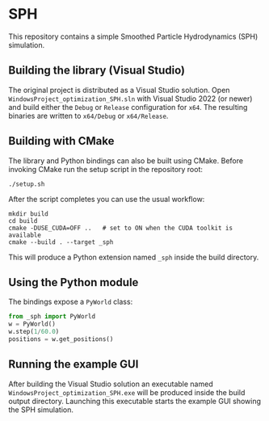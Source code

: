 # SPH

This repository contains a simple Smoothed Particle Hydrodynamics (SPH) simulation.

## Building the library (Visual Studio)

The original project is distributed as a Visual Studio solution.  Open
`WindowsProject_optimization_SPH.sln` with Visual Studio 2022 (or newer)
and build either the `Debug` or `Release` configuration for `x64`.
The resulting binaries are written to `x64/Debug` or `x64/Release`.

## Building with CMake

The library and Python bindings can also be built using CMake.  Before
invoking CMake run the setup script in the repository root:

```console
./setup.sh
```

After the script completes you can use the usual workflow:

```console
mkdir build
cd build
cmake -DUSE_CUDA=OFF ..   # set to ON when the CUDA toolkit is available
cmake --build . --target _sph
```

This will produce a Python extension named `_sph` inside the build
directory.

## Using the Python module

The bindings expose a `PyWorld` class:

```python
from _sph import PyWorld
w = PyWorld()
w.step(1/60.0)
positions = w.get_positions()
```

## Running the example GUI

After building the Visual Studio solution an executable named
`WindowsProject_optimization_SPH.exe` will be produced inside the build
output directory.  Launching this executable starts the example GUI
showing the SPH simulation.
